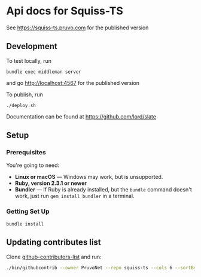 # Api docs for Squiss-TS

See <a href="https://squiss-ts.pruvo.com">https://squiss-ts.pruvo.com<a/> for the published version

## Development

To test locally, run 

```shell
bundle exec middleman server
```

and go <a href="http://localhost:4567">http://localhost:4567<a/> for the published version

To publish, run

```shell
./deploy.sh
```

Documentation can be found at <a href="https://github.com/lord/slate">https://github.com/lord/slate<a/>

## Setup

### Prerequisites

You're going to need:

 - **Linux or macOS** — Windows may work, but is unsupported.
 - **Ruby, version 2.3.1 or newer**
 - **Bundler** — If Ruby is already installed, but the `bundle` command doesn't work, just run `gem install bundler` in a terminal.

### Getting Set Up

```shell
bundle install
```

## Updating contributes list

Clone [github-contributors-list](https://github.com/mgechev/github-contributors-list) and run:

```bash
./bin/githubcontrib --owner PruvoNet --repo squiss-ts --cols 6 --sortBy login --showlogin true > cont.md
```
